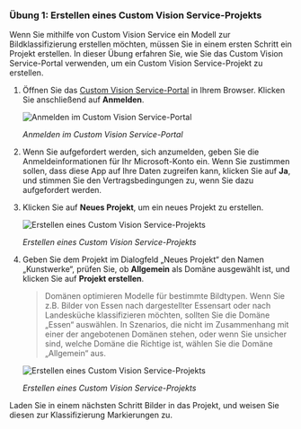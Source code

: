 ### <a name="exercise-1-create-a-custom-vision-service-project"></a>Übung 1: Erstellen eines Custom Vision Service-Projekts

Wenn Sie mithilfe von Custom Vision Service ein Modell zur Bildklassifizierung erstellen möchten, müssen Sie in einem ersten Schritt ein Projekt erstellen. In dieser Übung erfahren Sie, wie Sie das Custom Vision Service-Portal verwenden, um ein Custom Vision Service-Projekt zu erstellen.

1. Öffnen Sie das [Custom Vision Service-Portal](https://www.customvision.ai/) in Ihrem Browser. Klicken Sie anschließend auf **Anmelden**. 
 
    ![Anmelden im Custom Vision Service-Portal](../images/portal-sign-in.png)

    _Anmelden im Custom Vision Service-Portal_

1. Wenn Sie aufgefordert werden, sich anzumelden, geben Sie die Anmeldeinformationen für Ihr Microsoft-Konto ein. Wenn Sie zustimmen sollen, dass diese App auf Ihre Daten zugreifen kann, klicken Sie auf **Ja**, und stimmen Sie den Vertragsbedingungen zu, wenn Sie dazu aufgefordert werden.

1. Klicken Sie auf **Neues Projekt**, um ein neues Projekt zu erstellen.
  
    ![Erstellen eines Custom Vision Service-Projekts](../images/portal-click-new-project.png)

    _Erstellen eines Custom Vision Service-Projekts_

1. Geben Sie dem Projekt im Dialogfeld „Neues Projekt“ den Namen „Kunstwerke“, prüfen Sie, ob **Allgemein** als Domäne ausgewählt ist, und klicken Sie auf **Projekt erstellen**.

    > Domänen optimieren Modelle für bestimmte Bildtypen. Wenn Sie z.B. Bilder von Essen nach dargestellter Essensart oder nach Landesküche klassifizieren möchten, sollten Sie die Domäne „Essen“ auswählen. In Szenarios, die nicht im Zusammenhang mit einer der angebotenen Domänen stehen, oder wenn Sie unsicher sind, welche Domäne die Richtige ist, wählen Sie die Domäne „Allgemein“ aus.

    ![Erstellen eines Custom Vision Service-Projekts](../images/portal-create-project.png)

    _Erstellen eines Custom Vision Service-Projekts_

Laden Sie in einem nächsten Schritt Bilder in das Projekt, und weisen Sie diesen zur Klassifizierung Markierungen zu.